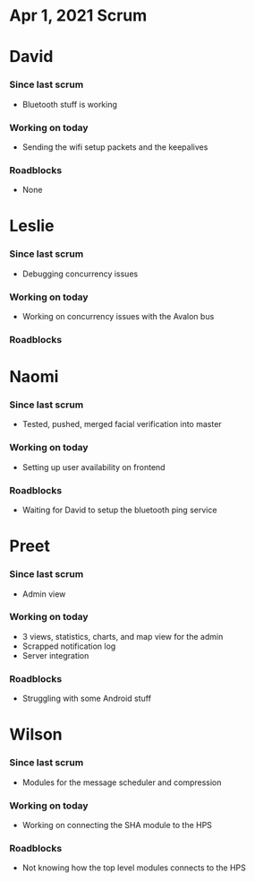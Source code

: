 # Apr 1, 2021 Scrum

# David

### Since last scrum

- Bluetooth stuff is working

### Working on today

- Sending the wifi setup packets and the keepalives

### Roadblocks

- None

# Leslie

### Since last scrum

- Debugging concurrency issues

### Working on today

- Working on concurrency issues with the Avalon bus

### Roadblocks

# Naomi

### Since last scrum

- Tested, pushed, merged facial verification into master

### Working on today

- Setting up user availability on frontend

### Roadblocks

- Waiting for David to setup the bluetooth ping service

# Preet

### Since last scrum

- Admin view

### Working on today

- 3 views, statistics, charts, and map view for the admin
- Scrapped notification log
- Server integration

### Roadblocks

- Struggling with some Android stuff

# Wilson

### Since last scrum

- Modules for the message scheduler and compression

### Working on today

- Working on connecting the SHA module to the HPS

### Roadblocks

- Not knowing how the top level modules connects to the HPS